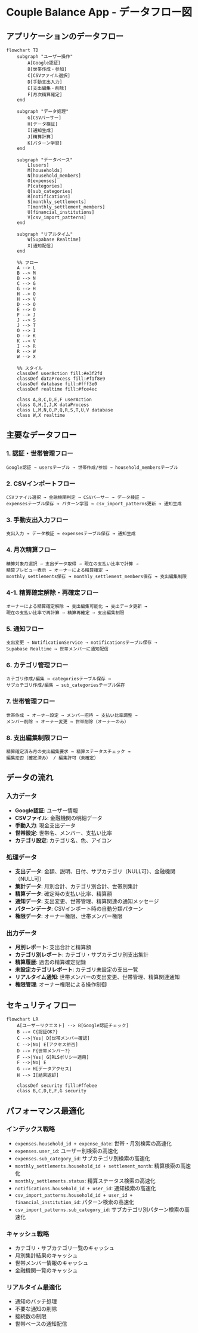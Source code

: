 # Couple Balance App - データフロー図

## アプリケーションのデータフロー

```mermaid
flowchart TD
    subgraph "ユーザー操作"
        A[Google認証]
        B[世帯作成・参加]
        C[CSVファイル選択]
        D[手動支出入力]
        E[支出編集・削除]
        F[月次精算確定]
    end
    
    subgraph "データ処理"
        G[CSVパーサー]
        H[データ検証]
        I[通知生成]
        J[精算計算]
        K[パターン学習]
    end
    
    subgraph "データベース"
        L[users]
        M[households]
        N[household_members]
        O[expenses]
        P[categories]
        Q[sub_categories]
        R[notifications]
        S[monthly_settlements]
        T[monthly_settlement_members]
        U[financial_institutions]
        V[csv_import_patterns]
    end
    
    subgraph "リアルタイム"
        W[Supabase Realtime]
        X[通知配信]
    end
    
    %% フロー
    A --> L
    B --> M
    B --> N
    C --> G
    G --> H
    H --> O
    H --> V
    D --> O
    E --> O
    F --> J
    J --> S
    J --> T
    O --> I
    O --> K
    K --> V
    I --> R
    R --> W
    W --> X
    
    %% スタイル
    classDef userAction fill:#e3f2fd
    classDef dataProcess fill:#f1f8e9
    classDef database fill:#fff3e0
    classDef realtime fill:#fce4ec
    
    class A,B,C,D,E,F userAction
    class G,H,I,J,K dataProcess
    class L,M,N,O,P,Q,R,S,T,U,V database
    class W,X realtime
```

## 主要なデータフロー

### 1. 認証・世帯管理フロー
```
Google認証 → usersテーブル → 世帯作成/参加 → household_membersテーブル
```

### 2. CSVインポートフロー
```
CSVファイル選択 → 金融機関判定 → CSVパーサー → データ検証 → 
expensesテーブル保存 → パターン学習 → csv_import_patterns更新 → 通知生成
```

### 3. 手動支出入力フロー
```
支出入力 → データ検証 → expensesテーブル保存 → 通知生成
```

### 4. 月次精算フロー
```
精算対象月選択 → 支出データ取得 → 現在の支払い比率で計算 → 
精算プレビュー表示 → オーナーによる精算確定 → 
monthly_settlements保存 → monthly_settlement_members保存 → 支出編集制限
```

### 4-1. 精算確定解除・再確定フロー
```
オーナーによる精算確定解除 → 支出編集可能化 → 支出データ更新 → 
現在の支払い比率で再計算 → 精算再確定 → 支出編集制限
```

### 5. 通知フロー
```
支出変更 → NotificationService → notificationsテーブル保存 → 
Supabase Realtime → 世帯メンバーに通知配信
```

### 6. カテゴリ管理フロー
```
カテゴリ作成/編集 → categoriesテーブル保存 → 
サブカテゴリ作成/編集 → sub_categoriesテーブル保存
```

### 7. 世帯管理フロー
```
世帯作成 → オーナー設定 → メンバー招待 → 支払い比率調整 → 
メンバー削除 → オーナー変更 → 世帯削除（オーナーのみ）
```

### 8. 支出編集制限フロー
```
精算確定済み月の支出編集要求 → 精算ステータスチェック → 
編集拒否（確定済み） / 編集許可（未確定）
```

## データの流れ

### 入力データ
- **Google認証**: ユーザー情報
- **CSVファイル**: 金融機関の明細データ
- **手動入力**: 現金支出データ
- **世帯設定**: 世帯名、メンバー、支払い比率
- **カテゴリ設定**: カテゴリ名、色、アイコン

### 処理データ
- **支出データ**: 金額、説明、日付、サブカテゴリ（NULL可）、金融機関（NULL可）
- **集計データ**: 月別合計、カテゴリ別合計、世帯別集計
- **精算データ**: 確定時の支払い比率、精算額
- **通知データ**: 支出変更、世帯管理、精算関連の通知メッセージ
- **パターンデータ**: CSVインポート時の自動分類パターン
- **権限データ**: オーナー権限、世帯メンバー権限

### 出力データ
- **月別レポート**: 支出合計と精算額
- **カテゴリ別レポート**: カテゴリ・サブカテゴリ別支出集計
- **精算履歴**: 過去の精算確定記録
- **未設定カテゴリレポート**: カテゴリ未設定の支出一覧
- **リアルタイム通知**: 世帯メンバーの支出変更、世帯管理、精算関連通知
- **権限管理**: オーナー権限による操作制御

## セキュリティフロー

```mermaid
flowchart LR
    A[ユーザーリクエスト] --> B[Google認証チェック]
    B --> C{認証OK?}
    C -->|Yes| D[世帯メンバー確認]
    C -->|No| E[アクセス拒否]
    D --> F{世帯メンバー?}
    F -->|Yes| G[RLSポリシー適用]
    F -->|No| E
    G --> H[データアクセス]
    H --> I[結果返却]
    
    classDef security fill:#ffebee
    class B,C,D,E,F,G security
```

## パフォーマンス最適化

### インデックス戦略
- `expenses.household_id + expense_date`: 世帯・月別検索の高速化
- `expenses.user_id`: ユーザー別検索の高速化
- `expenses.sub_category_id`: サブカテゴリ別検索の高速化
- `monthly_settlements.household_id + settlement_month`: 精算検索の高速化
- `monthly_settlements.status`: 精算ステータス検索の高速化
- `notifications.household_id + user_id`: 通知検索の高速化
- `csv_import_patterns.household_id + user_id + financial_institution_id`: パターン検索の高速化
- `csv_import_patterns.sub_category_id`: サブカテゴリ別パターン検索の高速化

### キャッシュ戦略
- カテゴリ・サブカテゴリ一覧のキャッシュ
- 月別集計結果のキャッシュ
- 世帯メンバー情報のキャッシュ
- 金融機関一覧のキャッシュ

### リアルタイム最適化
- 通知のバッチ処理
- 不要な通知の削除
- 接続数の制限
- 世帯ベースの通知配信
